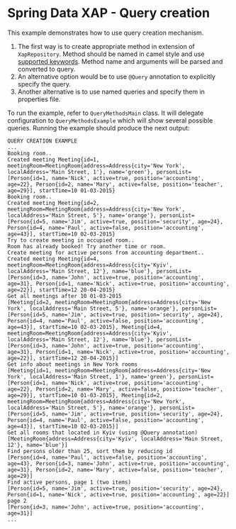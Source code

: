 Spring Data XAP - Query creation
================================

This example demonstrates how to use query creation mechanism.

1. The first way is to create appropriate method in extension of `XapRepository`. Method should be named in camel style and use [supported keywords](https://github.com/Gigaspaces/xap-spring-data/wiki/Reference-Documentation#appendix-a). Method name and arguments will be parsed and converted to query.
2. An alternative option would be to use `@Query` annotation to explicitly specify the query.
3. Another alternative is to use named queries and specify them in properties file.

To run the example, refer to `QueryMethodsMain` class. It will delegate configuration to `QueryMethodsExample` which will show several possible queries. Running the example should produce the next output:

```
QUERY CREATION EXAMPLE
...
Booking room.. 
Created meeting Meeting{id=1, meetingRoom=MeetingRoom{address=Address{city='New York', localAddress='Main Street, 1'}, name='green'}, personList=[Person{id=1, name='Nick', active=true, position='accounting', age=22}, Person{id=2, name='Mary', active=false, position='teacher', age=29}], startTime=10 01-03-2015}
Booking room.. 
Created meeting Meeting{id=2, meetingRoom=MeetingRoom{address=Address{city='New York', localAddress='Main Street, 5'}, name='orange'}, personList=[Person{id=5, name='Jim', active=true, position='security', age=24}, Person{id=4, name='Paul', active=false, position='accounting', age=43}], startTime=10 02-03-2015}
Try to create meeting in occupied room.. 
Room has already booked! Try another time or room.
Create meeting for active persons from accounting department.. 
Created meeting Meeting{id=4, meetingRoom=MeetingRoom{address=Address{city='Kyiv', localAddress='Main Street, 12'}, name='blue'}, personList=[Person{id=3, name='John', active=true, position='accounting', age=31}, Person{id=1, name='Nick', active=true, position='accounting', age=22}], startTime=12 20-04-2015}
Get all meetings after 10 01-03-2015
[Meeting{id=2, meetingRoom=MeetingRoom{address=Address{city='New York', localAddress='Main Street, 5'}, name='orange'}, personList=[Person{id=5, name='Jim', active=true, position='security', age=24}, Person{id=4, name='Paul', active=false, position='accounting', age=43}], startTime=10 02-03-2015}, Meeting{id=4, meetingRoom=MeetingRoom{address=Address{city='Kyiv', localAddress='Main Street, 12'}, name='blue'}, personList=[Person{id=3, name='John', active=true, position='accounting', age=31}, Person{id=1, name='Nick', active=true, position='accounting', age=22}], startTime=12 20-04-2015}]
Get info about meetings in New York rooms
[Meeting{id=1, meetingRoom=MeetingRoom{address=Address{city='New York', localAddress='Main Street, 1'}, name='green'}, personList=[Person{id=1, name='Nick', active=true, position='accounting', age=22}, Person{id=2, name='Mary', active=false, position='teacher', age=29}], startTime=10 01-03-2015}, Meeting{id=2, meetingRoom=MeetingRoom{address=Address{city='New York', localAddress='Main Street, 5'}, name='orange'}, personList=[Person{id=5, name='Jim', active=true, position='security', age=24}, Person{id=4, name='Paul', active=false, position='accounting', age=43}], startTime=10 02-03-2015}]
Get all rooms that located in Kyiv (using @Query annotation)
[MeetingRoom{address=Address{city='Kyiv', localAddress='Main Street, 12'}, name='blue'}]
Find persons older than 25, sort them by reducing id
[Person{id=4, name='Paul', active=false, position='accounting', age=43}, Person{id=3, name='John', active=true, position='accounting', age=31}, Person{id=2, name='Mary', active=false, position='teacher', age=29}]
Find active persons, page 1 (two items)
[Person{id=5, name='Jim', active=true, position='security', age=24}, Person{id=1, name='Nick', active=true, position='accounting', age=22}]
page 2
[Person{id=3, name='John', active=true, position='accounting', age=31}]
...
```
